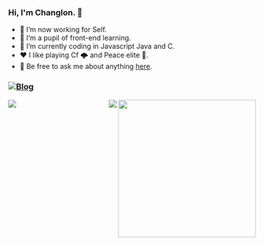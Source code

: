 ### Hi, I'm Changlon. 👋 

- 🔭 I’m now working for Self.
- 🌱 I’m a pupil of front-end learning. 
- 🤔 I’m currently coding in Javascript Java and C.
- ❤️ I like playing Cf 🌩 and Peace elite 🚗.
- 💬 Be free to ask me about anything [here](https://github.com/Changlon/Changlon/issues).

### <a href="#" target="_blank"> <img src="https://img.shields.io/badge/Blog-JollyLiu-%23333?style=for-the-badge" alt="Blog" /> </a> 

<img align="right" height="280" src="https://pic2.zhimg.com/v2-28020003d4a493c78d8202ba6c35f179_b.webp">
<img align="left" src="https://github-readme-stats.vercel.app/api?username=Changlon&show_icons=true&hide_border=true">
<img align="right" src="https://github-readme-stats.vercel.app/api/top-langs/?username=Changlon&hide_border=true">
</div>
